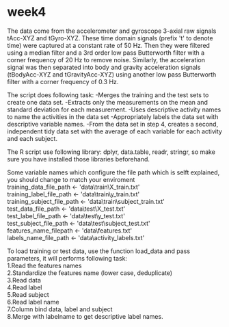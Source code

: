 # week4  
The data  come from the accelerometer and gyroscope 3-axial raw signals tAcc-XYZ and tGyro-XYZ. These time domain signals (prefix 't' to denote time) were captured at a constant rate of 50 Hz. Then they were filtered using a median filter and a 3rd order low pass Butterworth filter with a corner frequency of 20 Hz to remove noise. Similarly, the acceleration signal was then separated into body and gravity acceleration signals (tBodyAcc-XYZ and tGravityAcc-XYZ) using another low pass Butterworth filter with a corner frequency of 0.3 Hz. 

The script does following task:
-Merges the training and the test sets to create one data set.
-Extracts only the measurements on the mean and standard deviation for each measurement.
-Uses descriptive activity names to name the activities in the data set
-Appropriately labels the data set with descriptive variable names.
-From the data set in step 4, creates a second, independent tidy data set with the average of each variable for each activity and each subject.

The R script use following library: dplyr, data.table, readr, stringr, so make sure you have installed those libraries beforehand.  
  
Some variable names which configure the file path which is selft explained, you should change to match your enviroment  
training_data_file_path <- 'data\\train\\X_train.txt'  
training_label_file_path <- 'data\\train\\y_train.txt'  
training_subject_file_path <- 'data\\train\\subject_train.txt'  
test_data_file_path <- 'data\\test\\X_test.txt'  
test_label_file_path <- 'data\\test\\y_test.txt'  
test_subject_file_path <- 'data\\test\\subject_test.txt'  
features_name_filepath <- 'data\\features.txt'  
labels_name_file_path <- 'data\\activity_labels.txt'  
  
To load training or test data, use the function load_data and pass parameters, it will performs following task:  
1.Read the features names  
2.Standardize the features name (lower case, deduplicate)  
3.Read data  
4.Read label  
5.Read subject  
6.Read label name  
7.Column bind data, label and subject  
8.Merge with labelname to get descriptive label names.  